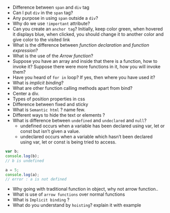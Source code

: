 - Difference between `span` and `div` tag
- Can I put `div` in the `span` tag?
- Any purpose in using `span` outside a `div`?
- Why do we use `!important` attribute?
- Can you create an `anchor tag`? Initially,  keep color green, when hovered it displays blue, when clicked, you should change it to another color and give color to the visited link
- What is the difference between *function declaration* and *function expression*?
- What is the use of the *Arrow function*?
- Suppose you have an array and inside that there is a function, how to invoke it? Suppose there were more functions in it, how you will invoke them?
- Have you heard of `for in` loop? If yes, then where you have used it?
- What is *implicit binding*?
- What are other function calling methods apart from bind?
- Center a div.
- Types of position properties in css
- Difference between fixed and sticky
- What is `Semantic html` ? name few.
- Different ways to hide the text or elements ?
- What is difference between `undefined` and `undeclared` and `null`?
  - undefined occurs when a variable has been declared using var, let or const but isn’t given a value.
  - undeclared occurs when a variable which hasn’t been declared using var, let or const is being tried to access.
```javascript
var b;
console.log(b);
// b is undefined
```
```javascript
a = 5;
console.log(a);
// error : a is not defined
```
- Why going with traditional function in object, why not arrow function..
- What is use of `arrow functions` over normal functions
- What is `Implicit binding` ?
- What do you understand by `hoisting`? explain it with example
